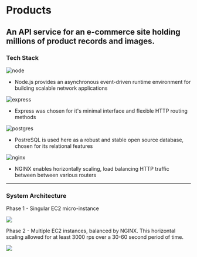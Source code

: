 # Products

An API service for an e-commerce site holding millions of product records and images.
---

### Tech Stack

![node](https://www.vectorlogo.zone/logos/nodejs/nodejs-ar21.svg)

- Node.js provides an asynchronous event-driven runtime environment for building scalable network applications

![express](https://www.vectorlogo.zone/logos/expressjs/expressjs-ar21.svg)

- Express was chosen for it's minimal interface and flexible HTTP routing methods

![postgres](https://www.vectorlogo.zone/logos/postgresql/postgresql-ar21.svg)

- PostreSQL is used here as a robust and stable open source database, chosen for its relational features

![nginx](https://www.vectorlogo.zone/logos/nginx/nginx-ar21.svg)

- NGINX enables horizontally scaling, load balancing HTTP traffic between between various routers

---

### System Architecture

Phase 1 - Singular EC2 micro-instance

![](https://i.imgur.com/RufOYUJ.png)

Phase 2 - Multiple EC2 instances, balanced by NGINX.  This horizontal scaling allowed for at least 3000 rps over a 30-60 second period of time.

![](https://i.imgur.com/JKqO92A.png)
